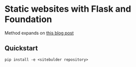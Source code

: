 # Static websites with Flask and Foundation

Method expands on [this blog post](https://nicolas.perriault.net/code/2012/dead-easy-yet-powerful-static-website-generator-with-flask/)

## Quickstart

    pip install -e <sitebulder repository>
